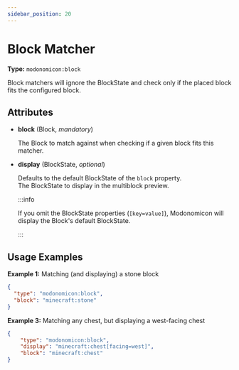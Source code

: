 ```yaml
---
sidebar_position: 20
---
```



# Block Matcher

**Type:** `modonomicon:block`

Block matchers will ignore the BlockState and check only if the placed block fits the configured block.

## Attributes

* **block** (Block, _mandatory_)
  
  The Block to match against when checking if a given block fits this matcher.


* **display** (BlockState, _optional_)

  Defaults to the default BlockState of the `block` property.   
  The BlockState to display in the multiblock preview. 

  :::info

  If you omit the BlockState properties (`[key=value]`), Modonomicon will display the Block's default BlockState.

  :::


## Usage Examples

**Example 1:** Matching (and displaying) a stone block

```json
{
  "type": "modonomicon:block",
  "block": "minecraft:stone"
}
```

**Example 3:** Matching any chest, but displaying a west-facing chest

```json
{
    "type": "modonomicon:block",
    "display": "minecraft:chest[facing=west]",
    "block": "minecraft:chest"
}
``` 